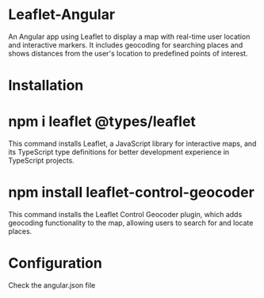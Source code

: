# Leaflet-Angular
An Angular app using Leaflet to display a map with real-time user location and interactive markers. It includes geocoding for searching places and shows distances from the user's location to predefined points of interest.

# Installation
# npm i leaflet @types/leaflet
 This command installs Leaflet, a JavaScript library for interactive maps, and its TypeScript type definitions for better development experience in TypeScript projects.
# npm install leaflet-control-geocoder
 This command installs the Leaflet Control Geocoder plugin, which adds geocoding functionality to the map, allowing users to search for and locate places.

# Configuration
Check the angular.json file